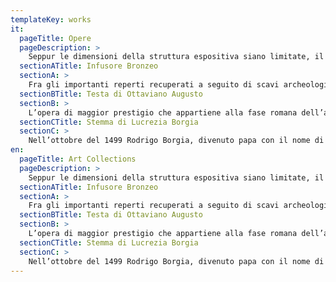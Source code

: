 ```yaml
---
templateKey: works
it:
  pageTitle: Opere
  pageDescription: >
    Seppur le dimensioni della struttura espositiva siano limitate, il Museo Civico di Nepi conserva al suo interno importanti opere archeologiche che documentano la storia della cittadina. Alcune di queste sono di straordinario interesse.
  sectionATitle: Infusore Bronzeo
  sectionA: >
    Fra gli importanti reperti recuperati a seguito di scavi archeologici, ve ne è uno che  merita una particolare attenzione. Si tratta di un oggetto bronzeo di dubbia interpretazione, data la sua rarità. Fu rinvenuto nel 2003 all’interno di una tomba a camera della necropoli di Sante Grotte, poggiato alla parete di fondo. Composto da un contenitore a vasca troncoconica traforata su cui si innesta un lungo manico cavo terminante con due eleganti teste di cigno, è sicuramente uno strumento legato alla pratica del simposio. Oggetti bronzei di questo tipo sono variamente attestati in ambito etrusco e romano. Accanto alle brocche facevano solitamente parte del corredo mestoli, colini e imbuti. Questo complesso strumentario necessitava per versare il vino e filtrarlo. Dato il gusto un po’ acidulo, la bevanda veniva, poi, resa più gradevole al palato aggiungendo miele o altre sostanze. L’oggetto di Nepi con la sua forma allungata e la vasca traforata farebbe pensare ad una sorta di antico infusore, all’interno del quale venivano inserite delle fragranze per insaporire il vino. Non essendone conosciuti altri di forma uguale, l’identificazione e la datazione (forse VI – V secolo a.C. in relazione agli altri materiali presenti nella camera sepolcrale) rimangono incerte, ma ciò rende l’oggetto ancora più singolare.
  sectionBTitle: Testa di Ottaviano Augusto
  sectionB: >
    L’opera di maggior prestigio che appartiene alla fase romana dell’antica Nepet è la testa marmorea raffigurante Augusto. La scultura doveva fare parte di una statua togata, come dimostrano la base d’innesto con il foro per il chiodo d’incastro ed il taglio netto del velo all’altezza del collo. La sua provenienza originaria è ignota, ma doveva essere, probabilmente, posta su una statua collocata all’interno di un importante edificio pubblico cittadino. Augusto divenne pontefice massimo nel 12 a.C., ma già da alcuni anni prima aveva iniziato a diffondersi un tipo di ritratto celebrativo che lo raffigura come sacrificante. L’abbigliamento, costituito dalla toga e dal velo che copre il capo, non deve, quindi, essere interpretato come un richiamo alla carica di Pontifex Maximus, ma piuttosto ha lo scopo di presentare l’immagine di Augusto esaltandone la virtù morale, quella che i Romani chiamavano  pietas, ovvero la devozione, in primo luogo, verso gli dèi. La testa, per lungo tempo collocata sotto il portico del Palazzo Comunale di Nepi, fu trafugata all’inizio degli anni ’70 del secolo scorso e recuperata solo nel 2016.
  sectionCTitle: Stemma di Lucrezia Borgia
  sectionC: >
    Nell’ottobre del 1499 Rodrigo Borgia, divenuto papa con il nome di Alessandro VI già da alcuni anni, donò la città di Nepi con il suo territorio alla figlia Lucrezia. All’epoca ella era già sposata in seconde nozze con Alfonso d'Aragona duca di Bisceglie. L’anno successivo Alfonso fu assassinato e Lucrezia si ritirò, per trascorrere un periodo di lutto, all’interno della Rocca di Nepi. All’inizio del 1501, itornata a Roma, fu fatta sposare a Alfonso d’Este e partì per Ferrara dove rimase sino alla sua morte. Del suo breve periodo di governo di Nepi, resta un’importante e rara testimonianza in uno stemma marmoreo che reca le insegne della famiglia Borgia unite a quelle degli Aragona di Napoli. L’emblema proviene quasi sicuramente dalla Rocca, da dove fu prelevato nell’800 per essere murato sotto il portico del Palazzo Comunale. Negli anni ’80 del secolo scorso entrò a far parte della raccolta del primo antiquarium comunale per poi confluire in quella del Museo Civico.
en:
  pageTitle: Art Collections
  pageDescription: >
    Seppur le dimensioni della struttura espositiva siano limitate, il Museo Civico di Nepi conserva al suo interno importanti opere archeologiche che documentano la storia della cittadina. Alcune di queste sono di straordinario interesse.
  sectionATitle: Infusore Bronzeo
  sectionA: >
    Fra gli importanti reperti recuperati a seguito di scavi archeologici, ve ne è uno che  merita una particolare attenzione. Si tratta di un oggetto bronzeo di dubbia interpretazione, data la sua rarità. Fu rinvenuto nel 2003 all’interno di una tomba a camera della necropoli di Sante Grotte, poggiato alla parete di fondo. Composto da un contenitore a vasca troncoconica traforata su cui si innesta un lungo manico cavo terminante con due eleganti teste di cigno, è sicuramente uno strumento legato alla pratica del simposio. Oggetti bronzei di questo tipo sono variamente attestati in ambito etrusco e romano. Accanto alle brocche facevano solitamente parte del corredo mestoli, colini e imbuti. Questo complesso strumentario necessitava per versare il vino e filtrarlo. Dato il gusto un po’ acidulo, la bevanda veniva, poi, resa più gradevole al palato aggiungendo miele o altre sostanze. L’oggetto di Nepi con la sua forma allungata e la vasca traforata farebbe pensare ad una sorta di antico infusore, all’interno del quale venivano inserite delle fragranze per insaporire il vino. Non essendone conosciuti altri di forma uguale, l’identificazione e la datazione (forse VI – V secolo a.C. in relazione agli altri materiali presenti nella camera sepolcrale) rimangono incerte, ma ciò rende l’oggetto ancora più singolare.
  sectionBTitle: Testa di Ottaviano Augusto
  sectionB: >
    L’opera di maggior prestigio che appartiene alla fase romana dell’antica Nepet è la testa marmorea raffigurante Augusto. La scultura doveva fare parte di una statua togata, come dimostrano la base d’innesto con il foro per il chiodo d’incastro ed il taglio netto del velo all’altezza del collo. La sua provenienza originaria è ignota, ma doveva essere, probabilmente, posta su una statua collocata all’interno di un importante edificio pubblico cittadino. Augusto divenne pontefice massimo nel 12 a.C., ma già da alcuni anni prima aveva iniziato a diffondersi un tipo di ritratto celebrativo che lo raffigura come sacrificante. L’abbigliamento, costituito dalla toga e dal velo che copre il capo, non deve, quindi, essere interpretato come un richiamo alla carica di Pontifex Maximus, ma piuttosto ha lo scopo di presentare l’immagine di Augusto esaltandone la virtù morale, quella che i Romani chiamavano  pietas, ovvero la devozione, in primo luogo, verso gli dèi. La testa, per lungo tempo collocata sotto il portico del Palazzo Comunale di Nepi, fu trafugata all’inizio degli anni ’70 del secolo scorso e recuperata solo nel 2016.
  sectionCTitle: Stemma di Lucrezia Borgia
  sectionC: >
    Nell’ottobre del 1499 Rodrigo Borgia, divenuto papa con il nome di Alessandro VI già da alcuni anni, donò la città di Nepi con il suo territorio alla figlia Lucrezia. All’epoca ella era già sposata in seconde nozze con Alfonso d'Aragona duca di Bisceglie. L’anno successivo Alfonso fu assassinato e Lucrezia si ritirò, per trascorrere un periodo di lutto, all’interno della Rocca di Nepi. All’inizio del 1501, itornata a Roma, fu fatta sposare a Alfonso d’Este e partì per Ferrara dove rimase sino alla sua morte. Del suo breve periodo di governo di Nepi, resta un’importante e rara testimonianza in uno stemma marmoreo che reca le insegne della famiglia Borgia unite a quelle degli Aragona di Napoli. L’emblema proviene quasi sicuramente dalla Rocca, da dove fu prelevato nell’800 per essere murato sotto il portico del Palazzo Comunale. Negli anni ’80 del secolo scorso entrò a far parte della raccolta del primo antiquarium comunale per poi confluire in quella del Museo Civico.
---
```

